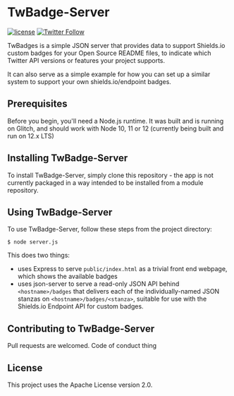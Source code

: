 # TwBadge-Server

[![license](https://img.shields.io/badge/License-Apache%202.0-green.svg)](https://github.com/andypiper/twbadges/blob/master/LICENSE) [![Twitter Follow](https://badgen.net/twitter/follow/andypiper)](https://twitter.com/intent/follow?screen_name=andypiper)

TwBadges is a simple JSON server that provides data to support Shields.io custom badges for your Open Source README files, to indicate which Twitter API versions or features your project supports.

It can also serve as a simple example for how you can set up a similar system to support your own shields.io/endpoint badges.

## Prerequisites

Before you begin, you'll need a Node.js runtime. It was built and is running on Glitch, and should work with Node 10, 11 or 12 (currently being built and run on 12.x LTS)

## Installing TwBadge-Server

To install TwBadge-Server, simply clone this repository - the app is not currently packaged in a way intended to be installed from a module repository.

## Using TwBadge-Server

To use TwBadge-Server, follow these steps from the project directory:

```
$ node server.js
```

This does two things:

- uses Express to serve `public/index.html` as a trivial front end webpage, which shows the available badges
- uses json-server to serve a read-only JSON API behind `<hostname>/badges` that delivers each of the individually-named JSON stanzas on `<hostname>/badges/<stanza>`, suitable for use with the Shields.io Endpoint API for custom badges.

## Contributing to TwBadge-Server

Pull requests are welcomed. Code of conduct thing

## License

This project uses the Apache License version 2.0.
